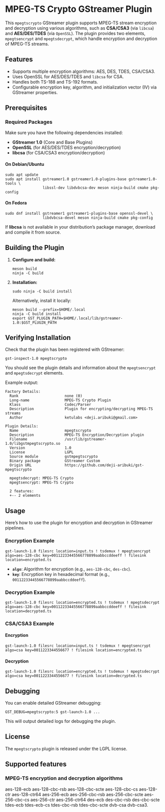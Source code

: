 # MPEG-TS Crypto GStreamer Plugin

This `mpegtscrypto` GStreamer plugin supports MPEG-TS stream encryption and decryption using various algorithms, such as **CSA/CSA3** (via `libcsa`) and **AES/DES/TDES** (via `OpenSSL`). The plugin provides two elements, `mpegtsencrypt` and `mpegtsdecrypt`, which handle encryption and decryption of MPEG-TS streams.

## Features

- Supports multiple encryption algorithms: AES, DES, TDES, CSA/CSA3.
- Uses OpenSSL for AES/DES/TDES and `libcsa` for CSA.
- Handles both TS-188 and TS-192 formats.
- Configurable encryption key, algorithm, and initialization vector (IV) via GStreamer properties.

## Prerequisites

### Required Packages

Make sure you have the following dependencies installed:

- **GStreamer 1.0** (Core and Base Plugins)
- **OpenSSL** (for AES/DES/TDES encryption/decryption)
- **libcsa** (for CSA/CSA3 encryption/decryption)

#### On Debian/Ubuntu

```
sudo apt update
sudo apt install gstreamer1.0 gstreamer1.0-plugins-base gstreamer1.0-tools \
                 libssl-dev libdvbcsa-dev meson ninja-build cmake pkg-config
```

#### On Fedora

```
sudo dnf install gstreamer1 gstreamer1-plugins-base openssl-devel \
                 libdvbcsa-devel meson ninja-build cmake pkg-config
```

If **libcsa** is not available in your distribution’s package manager, download and compile it from source.

## Building the Plugin

1. **Configure and build:**
   ```
   meson build
   ninja -C build
   ```

3. **Installation:**
   ```
   sudo ninja -C build install
   ```
   Alternatively, install it locally:
   ```
   meson build --prefix=$HOME/.local
   ninja -C build install
   export GST_PLUGIN_PATH=$HOME/.local/lib/gstreamer-1.0:$GST_PLUGIN_PATH
   ```

## Verifying Installation

Check that the plugin has been registered with GStreamer:

```
gst-inspect-1.0 mpegtscrypto
```

You should see the plugin details and information about the `mpegtsencrypt` and `mpegtsdecrypt` elements.

Example output:

```
Factory Details:
  Rank                     none (0)
  Long-name                MPEG-TS Crypto Plugin
  Klass                    Codec/Parser
  Description              Plugin for encrypting/decrypting MPEG-TS streams
  Author                   ketulabs <deji.aribuki@gmail.com>

Plugin Details:
  Name                     mpegtscrypto
  Description              MPEG-TS Encryption/Decryption plugin
  Filename                 /usr/lib/gstreamer-1.0/libgstmpegtscrypto.so
  Version                  1.0
  License                  LGPL
  Source module            gstmpegtscrypto
  Binary package           GStreamer Custom
  Origin URL               https://github.com/deji-aribuki/gst-mpegtscrypto

  mpegtsdecrypt: MPEG-TS Crypto
  mpegtsencrypt: MPEG-TS Crypto

  2 features:
  +-- 2 elements
```

## Usage

Here’s how to use the plugin for encryption and decryption in GStreamer pipelines.

### Encryption Example

```
gst-launch-1.0 filesrc location=input.ts ! tsdemux ! mpegtsencrypt algo=aes-128-cbc key=00112233445566778899aabbccddeeff ! filesink location=encrypted.ts
```

- **`algo`**: Algorithm for encryption (e.g., `aes-128-cbc`, `des-cbc`).
- **`key`**: Encryption key in hexadecimal format (e.g., `00112233445566778899aabbccddeeff`).

### Decryption Example

```
gst-launch-1.0 filesrc location=encrypted.ts ! tsdemux ! mpegtsdecrypt algo=aes-128-cbc key=00112233445566778899aabbccddeeff ! filesink location=decrypted.ts
```

### CSA/CSA3 Example

#### Encryption
```
gst-launch-1.0 filesrc location=input.ts ! tsdemux ! mpegtsencrypt algo=csa key=0011223344556677 ! filesink location=encrypted.ts
```

#### Decryption
```
gst-launch-1.0 filesrc location=encrypted.ts ! tsdemux ! mpegtsdecrypt algo=csa key=0011223344556677 ! filesink location=decrypted.ts
```

## Debugging

You can enable detailed GStreamer debugging:

```
GST_DEBUG=mpegtscrypto:5 gst-launch-1.0 ...
```

This will output detailed logs for debugging the plugin.

## License

The `mpegtscrypto` plugin is released under the LGPL license.

## Supported features

### MPEG-TS encryption and decryption algorithms

aes-128-ecb
aes-128-cbc-rsb
aes-128-cbc-scte
aes-128-cbc-cs
aes-128-ctr
aes-128-ctr64
aes-256-ecb
aes-256-cbc-rsb
aes-256-cbc-scte
aes-256-cbc-cs
aes-256-ctr
aes-256-ctr64
des-ecb
des-cbc-rsb
des-cbc-scte
tdes-ecb
tdes-ecb-cs
tdes-cbc-rsb
tdes-cbc-scte
dvb-csa
dvb-csa3. 
